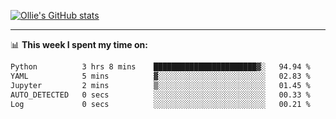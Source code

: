 <!--
**icedpanda/icedpanda** is a ✨ _special_ ✨ repository because its `README.md` (this file) appears on your GitHub profile.

Here are some ideas to get you started:

- 🔭 I’m currently working on ...
- 🌱 I’m currently learning ...
- 👯 I’m looking to collaborate on ...
- 🤔 I’m looking for help with ...
- 💬 Ask me about ...
- 📫 How to reach me: ...
- 😄 Pronouns: ...
- ⚡ Fun fact: ...
-->
[![Ollie's GitHub stats](https://github-readme-stats-icedpanda.vercel.app/api?username=icedpanda&count_private=true&show_icons=true)](https://github.com/icedpanda)

---
📊 **This week I spent my time on:**
<!--START_SECTION:waka-->

```txt
Python          3 hrs 8 mins    ███████████████████████▓░   94.94 %
YAML            5 mins          ▓░░░░░░░░░░░░░░░░░░░░░░░░   02.83 %
Jupyter         2 mins          ▒░░░░░░░░░░░░░░░░░░░░░░░░   01.45 %
AUTO_DETECTED   0 secs          ░░░░░░░░░░░░░░░░░░░░░░░░░   00.33 %
Log             0 secs          ░░░░░░░░░░░░░░░░░░░░░░░░░   00.21 %
```

<!--END_SECTION:waka-->
